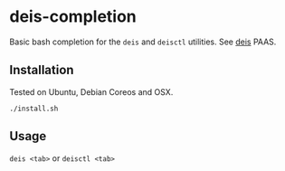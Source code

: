 # deis-completion
Basic bash completion for the `deis` and `deisctl` utilities.  See [deis](deis.io) PAAS.

## Installation

Tested on Ubuntu, Debian Coreos and OSX.

`./install.sh` 

## Usage 

`deis <tab>` 
or 
`deisctl <tab>` 

